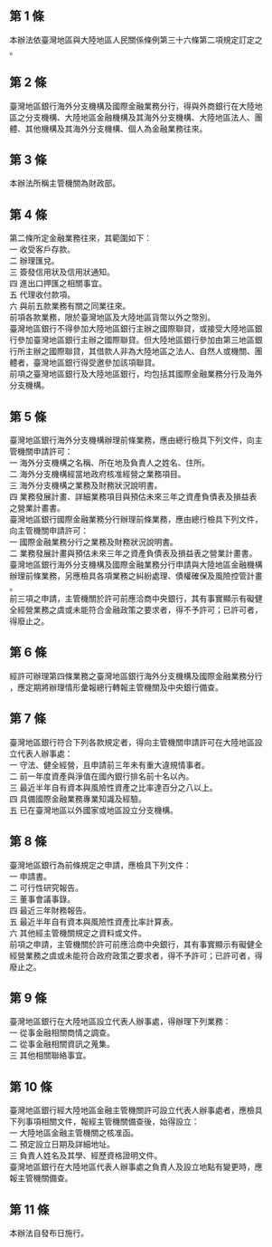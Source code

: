第 1 條
-------
本辦法依臺灣地區與大陸地區人民關係條例第三十六條第二項規定訂定之  
。

第 2 條
-------
臺灣地區銀行海外分支機構及國際金融業務分行，得與外商銀行在大陸地  
區之分支機構、大陸地區金融機構及其海外分支機構、大陸地區法人、團  
體、其他機構及其海外分支機構、個人為金融業務往來。

第 3 條
-------
本辦法所稱主管機關為財政部。

第 4 條
-------
第二條所定金融業務往來，其範圍如下：  
一  收受客戶存款。  
二  辦理匯兌。  
三  簽發信用狀及信用狀通知。  
四  進出口押匯之相關事宜。  
五  代理收付款項。  
六  與前五款業務有關之同業往來。  
前項各款業務，限於臺灣地區及大陸地區貨幣以外之幣別。  
臺灣地區銀行不得參加大陸地區銀行主辦之國際聯貸，或接受大陸地區銀  
行參加臺灣地區銀行主辦之國際聯貸。但大陸地區銀行參加由第三地區銀  
行所主辦之國際聯貸，其借款人非為大陸地區之法人、自然人或機關、團  
體者，臺灣地區銀行得受邀參加該項聯貸。  
前項之臺灣地區銀行及大陸地區銀行，均包括其國際金融業務分行及海外  
分支機構。

第 5 條
-------
臺灣地區銀行海外分支機構辦理前條業務，應由總行檢具下列文件，向主  
管機關申請許可：  
一  海外分支機構之名稱、所在地及負責人之姓名、住所。  
二  海外分支機構經當地政府核准經營之業務項目。  
三  海外分支機構之業務及財務狀況說明書。  
四  業務發展計畫、詳細業務項目與預估未來三年之資產負債表及損益表  
之營業計畫書。  
臺灣地區銀行國際金融業務分行辦理前條業務，應由總行檢具下列文件，  
向主管機關申請許可：  
一  國際金融業務分行之業務及財務狀況說明書。  
二  業務發展計畫與預估未來三年之資產負債表及損益表之營業計畫書。  
臺灣地區銀行海外分支機構及國際金融業務分行申請與大陸地區金融機構  
辦理前條業務，另應檢具各項業務之糾紛處理、債權確保及風險控管計畫  
。  
前三項之申請，主管機關於許可前應洽商中央銀行，其有事實顯示有礙健  
全經營業務之虞或未能符合金融政策之要求者，得不予許可；已許可者，  
得廢止之。

第 6 條
-------
經許可辦理第四條業務之臺灣地區銀行海外分支機構及國際金融業務分行  
，應定期將辦理情形彙報總行轉報主管機關及中央銀行備查。

第 7 條
-------
臺灣地區銀行符合下列各款規定者，得向主管機關申請許可在大陸地區設  
立代表人辦事處：  
一  守法、健全經營，且申請前三年未有重大違規情事者。  
二  前一年度資產與淨值在國內銀行排名前十名以內。  
三  最近半年自有資本與風險性資產之比率達百分之八以上。  
四  具備國際金融業務專業知識及經驗。  
五  已在臺灣地區以外國家或地區設立分支機構。

第 8 條
-------
臺灣地區銀行為前條規定之申請，應檢具下列文件：  
一  申請書。  
二  可行性研究報告。  
三  董事會議事錄。  
四  最近三年財務報告。  
五  最近半年自有資本與風險性資產比率計算表。  
六  其他經主管機關規定之資料或文件。  
前項之申請，主管機關於許可前應洽商中央銀行，其有事實顯示有礙健全  
經營業務之虞或未能符合政府政策之要求者，得不予許可；已許可者，得  
廢止之。

第 9 條
-------
臺灣地區銀行在大陸地區設立代表人辦事處，得辦理下列業務：  
一  從事金融相關商情之調查。  
二  從事金融相關資訊之蒐集。  
三  其他相關聯絡事宜。

第 10 條
--------
臺灣地區銀行經大陸地區金融主管機關許可設立代表人辦事處者，應檢具  
下列事項相關文件，報經主管機關備查後，始得設立：  
一  大陸地區金融主管機關之核准函。  
二  預定設立日期及詳細地址。  
三  負責人姓名及其學、經歷資格證明文件。  
臺灣地區銀行在大陸地區代表人辦事處之負責人及設立地點有變更時，應  
報主管機關備查。

第 11 條
--------
本辦法自發布日施行。

